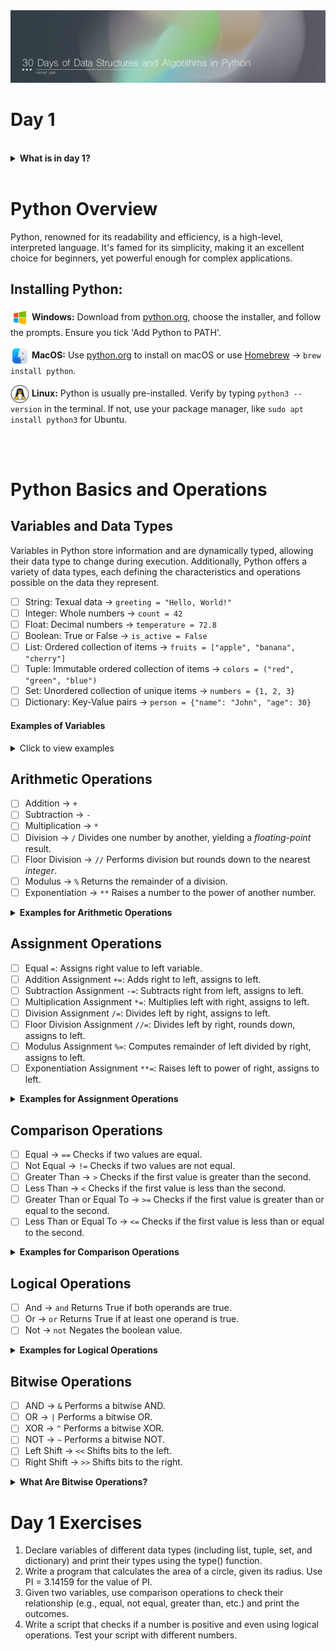 <img src='../Files/Images/Header.jpg'>

# Day 1

<br>
<details>
<summary>
<strong>What is in day 1?</strong>  
</summary>

   - [Python Overview](#Python-Overview)
      - [Installing Python](#Installing-Python)
   - [Python Basics and Operations](#Python-Basics-and-Operations)
      - [Variables and Data Types](#Variables-and-Data-Types)
      - [Arithmetic Operations](#Arithmetic-Operations)
      - [Comparison Operations](#Comparison-Operations)
      - [Logical Operations](#Logical-Operations)
      - [Bitwise Operations](#Bitwise-Operations)
   - [Day 1 Exercises](#Day-1-Exercises)
    

</details>


<br>

# Python Overview
Python, renowned for its readability and efficiency, is a high-level, interpreted language. It's famed for its simplicity, making it an excellent choice for beginners, yet powerful enough for complex applications.

## Installing Python:

<img src='/Files/Images/windows-icon.png' width='30' align='center'> </img> **Windows:** 
Download from [python.org](https://www.python.org/downloads/windows/), choose the installer, and follow the prompts. Ensure you tick 'Add Python to PATH'.

<img src='/Files/Images/mac-icon.png' width='30' align='center'> </img> **MacOS:** 
Use [python.org](https://www.python.org/downloads/macos/) to install on macOS or use [Homebrew](https://docs.brew.sh/Homebrew-and-Python) -> `brew install python`.

<img src='/Files/Images/Linux-icon.png' width='30' align='center'> </img>
**Linux:** Python is usually pre-installed. Verify by typing `python3 --version` in the terminal. If not, use your package manager, like `sudo apt install python3` for Ubuntu.

<br>
<br>

# Python Basics and Operations

## Variables and Data Types

Variables in Python store information and are dynamically typed, allowing their data type to change during execution. Additionally, Python offers a variety of data types, each defining the characteristics and operations possible on the data they represent.

- [ ] String: Texual data -> `greeting = "Hello, World!"`
- [ ] Integer: Whole numbers -> `count = 42`
- [ ] Float: Decimal numbers -> `temperature = 72.8`
- [ ] Boolean: True or False -> `is_active = False`
- [ ] List: Ordered collection of items -> `fruits = ["apple", "banana", "cherry"]`
- [ ] Tuple: Immutable ordered collection of items -> `colors = ("red", "green", "blue")`
- [ ] Set: Unordered collection of unique items -> `numbers = {1, 2, 3}`
- [ ] Dictionary: Key-Value pairs -> `person = {"name": "John", "age": 30}`

#### Examples of Variables

<details>

<summary>Click to view examples</summary>

```python

# This is a single-line comment

'''
This is a multi-line comment
spanning multiple lines
'''

greeting = "Hello, World!"   # String: Textual data
count = 42   # Integer: Whole numbers
temperature = 98.6   # Float: Decimal numbers
is_active = False   # Boolean: True or False
fruits = ["apple", "banana", "cherry"] # List: Ordered collection of items
colors = ("red", "green", "blue")   # Tuple: Immutable ordered collection of items
numbers = {1, 2, 3}   # Set: Unordered collection of unique items
person = {"name": "John", "age": 30}   # Dictionary: Key-Value pairs
name = "Alice"   # Basic variable assignment

# Strings with escape sequences
text = "Line1\nLine2\\nLine3"

# Dynamic typing (changing variable data type)
num = 10    # Initially an integer
num = "Ten" # Now a string

# Tuple unpacking and reassignment
a, b = (1, 2)
a, b = b, a  # Swapping values

# Unpacking a sequence
x, y, z = [1, 2, 3]

# Using underscore for unused variables
_, b, _ = (1, 2, 3)  # b is 2; 1 and 3 are ignored

# Variable names (including underscores and digits)
first_name = "Alice"
_last_name = "Smith"
age1 = 25

# Dictionary with various key types
mixed_dict = {1: 'integer', 'string': 2, (3, 4): 'tuple'}

# Constants (by convention, in uppercase)
PI = 3.14159

```

</details>

## Arithmetic Operations

- [ ] Addition -> ` + ` <br>
- [ ] Subtraction -> ` - ` <br>
- [ ] Multiplication -> ` * ` <br>
- [ ] Division -> ` / ` Divides one number by another, yielding a _floating-point_ result. <br>
- [ ] Floor Division -> ` // ` Performs division but rounds down to the nearest _integer_. <br>
- [ ] Modulus -> ` % ` Returns the remainder of a division. <br>
- [ ] Exponentiation -> ` ** ` Raises a number to the power of another number. <br>

<details>
<summary>
<strong>Examples for Arithmetic Operations</strong>  
</summary>
   
```python
print(5 + 3)  # 8
print(10 - 2)  # 8
print(4 * 2)  # 8
print(16 / 2)  # 8.0
print(17 // 2)  # 8
print(18 % 10)  # 8
print(2 ** 3)  # 8
```

</details>


## Assignment Operations

- [ ] Equal `=`: Assigns right value to left variable.
- [ ] Addition Assignment `+=`: Adds right to left, assigns to left.
- [ ] Subtraction Assignment `-=`: Subtracts right from left, assigns to left.
- [ ] Multiplication Assignment `*=`: Multiplies left with right, assigns to left.
- [ ] Division Assignment `/=`: Divides left by right, assigns to left.
- [ ] Floor Division Assignment `//=`: Divides left by right, rounds down, assigns to left.
- [ ] Modulus Assignment `%=`: Computes remainder of left divided by right, assigns to left.
- [ ] Exponentiation Assignment `**=`: Raises left to power of right, assigns to left.

<details>
<summary>
<strong>Examples for Assignment Operations</strong>  
</summary>
  
```python
x = 100     # Initial: x = 100
x += 20     # Addition: x = 100 + 20, so x = 120
x -= 50     # Subtraction: x = 120 - 50, so x = 70
x *= 2      # Multiplication: x = 70 * 2, so x = 140
x /= 10     # Division: x = 140 / 10, so x = 14.0
x //= 5     # Floor Division: x = 14.0 // 5, so x = 2.0
x %= 3      # Modulus: x = 2.0 % 3, so x = 2.0
x **= 3     # Exponentiation: x = 2.0 ** 3, so x = 8.0
```
</details>

## Comparison Operations

- [ ] Equal -> ` == ` Checks if two values are equal. <br>
- [ ] Not Equal -> ` != ` Checks if two values are not equal. <br>
- [ ] Greater Than -> ` > ` Checks if the first value is greater than the second. <br>
- [ ] Less Than -> ` < ` Checks if the first value is less than the second. <br>
- [ ] Greater Than or Equal To -> ` >= ` Checks if the first value is greater than or equal to the second. <br>
- [ ] Less Than or Equal To -> ` <= ` Checks if the first value is less than or equal to the second. <br>

<details>
<summary>
<strong>Examples for Comparison Operations</strong>  
</summary>
  
```python
print(8 == 8)  # True
print(7 != 8)  # True
print(9 > 8)  # True
print(7 < 8)  # True
print(8 >= 8)  # True
print(8 <= 8)  # True
```
</details>

## Logical Operations

- [ ] And -> ` and ` Returns True if both operands are true. <br>
- [ ] Or -> ` or ` Returns True if at least one operand is true. <br>
- [ ] Not -> ` not ` Negates the boolean value. <br>

<details>
<summary>
<strong>Examples for Logical Operations</strong>  
</summary>
  
```python
print(True and False)  # False
print(True or False)  # True
print(not True)  # False
```
</details>

## Bitwise Operations



- [ ] AND -> ` & ` Performs a bitwise AND. <br>
- [ ] OR -> ` | ` Performs a bitwise OR. <br>
- [ ] XOR -> ` ^ ` Performs a bitwise XOR. <br>
- [ ] NOT -> ` ~ ` Performs a bitwise NOT. <br>
- [ ] Left Shift -> ` << ` Shifts bits to the left. <br>
- [ ] Right Shift -> ` >> ` Shifts bits to the right. <br>

<details>
<summary>
<strong>What Are Bitwise Operations?</strong>  
</summary>

- `AND (&):` Compares two numbers bit by bit. The result is 1 for each bit where both numbers have a 1. Otherwise, it's 0.  
Example: For 5 (101 in binary) & 3 (011 in binary), only the last bit matches (1 & 1 = 1), so the result is 001 or 1 in decimal.

- `OR (|):`Compares bit by bit. If at least one of the two numbers has a 1 in a particular position, the result gets a 1 in that position.  
Example: For 5 (101 in binary) | 3 (011 in binary), the result is 111 or 7 in decimal, since in each position at least one of the numbers has a 1.

- `XOR (^):` This is a bit like OR, but if both numbers have a 1 in the same position, the result gets a 0 in that position.  
Example: For 5 (101 in binary) ^ 3 (011 in binary), the result is 110 or 6 in decimal. This is because the first and last bits are different in the two numbers.

- `NOT (~):`This flips all the bits of a number. If a bit is 1, it becomes 0, and vice versa.
Example: For ~5, every bit in 5 (101 in binary) is flipped, resulting in 010 in binary (or 2 in decimal, but note that Python handles this operation a bit differently due to how it represents negative numbers).

- `Left Shift (<<):` Moves all the bits in a number to the left by a certain number of places (specified by you). This is like multiplying the number by 2 for each shift.  
Example: 5 (101 in binary) shifted left by 1 place (1010 in binary) is 10 in decimal.

- `Right Shift (>>):` Moves all the bits in a number to the right by a certain number of places. This is like dividing the number by 2 for each shift.  
Example: 5 (101 in binary) shifted right by 1 place (010 in binary) is 2 in decimal.
```python
print(5 & 3)  # 1
print(5 | 3)  # 7
print(5 ^ 3)  # 6
print(~5)  # -6
print(5 << 1)  # 10
print(5 >> 1)  # 2
```
</details>

# Day 1 Exercises
1. Declare variables of different data types (including list, tuple, set, and dictionary) and print their types using the type() function.
2. Write a program that calculates the area of a circle, given its radius. Use PI = 3.14159 for the value of PI.
3. Given two variables, use comparison operations to check their relationship (e.g., equal, not equal, greater than, etc.) and print the outcomes.
4. Write a script that checks if a number is positive and even using logical operations. Test your script with different numbers.
   


